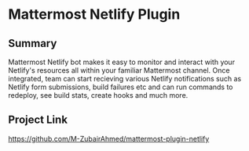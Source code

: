 # Mattermost Netlify Plugin

## Summary
Mattermost Netlify bot makes it easy to monitor and interact with your Netlify's resources all within your familiar Mattermost channel. Once integrated, team can start recieving various Netlify notifications such as Netlify form submissions, build failures etc and can run commands to redeploy, see build stats, create hooks and much more.

## Project Link
https://github.com/M-ZubairAhmed/mattermost-plugin-netlify

